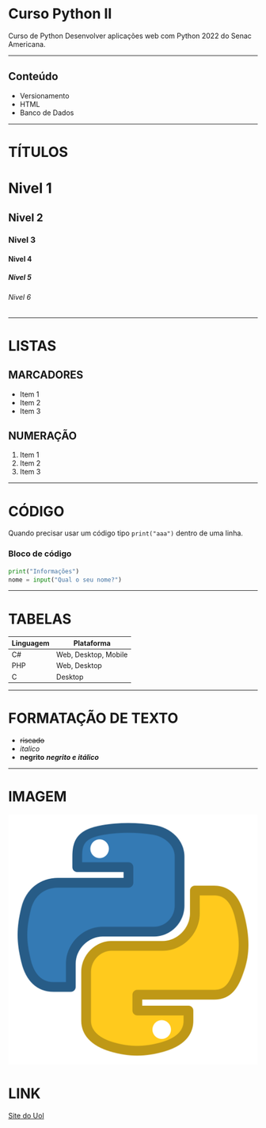 # Curso Python II
 Curso de Python Desenvolver aplicações web com Python 2022 do Senac Americana.

---

## Conteúdo

- Versionamento
- HTML
- Banco de Dados

***

# TÍTULOS
# Nivel 1
## Nivel 2
### Nivel 3
####  Nivel 4
##### Nivel 5
###### Nivel 6

---
# LISTAS
## MARCADORES

- Item 1
- Item 2
- Item 3

## NUMERAÇÃO

1. Item 1
2. Item 2
3. Item 3

---

# CÓDIGO

Quando precisar usar um código tipo `print("aaa")` dentro de uma linha.

### Bloco de código
``` python
print("Informações")
nome = input("Qual o seu nome?")
```
---
# TABELAS

| Linguagem | Plataforma|
|---|---|
|C#| Web, Desktop, Mobile|
|PHP|Web, Desktop|
|C|Desktop

---
# FORMATAÇÃO DE TEXTO

- ~~riscado~~
- *italico*
- **negrito**
***negrito e itálico***

---
# IMAGEM

![python](python.png)

# LINK

[Site do Uol](https://uol.com.br)






